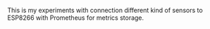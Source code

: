 This is my experiments with connection different kind of sensors to ESP8266 with Prometheus for metrics storage.
